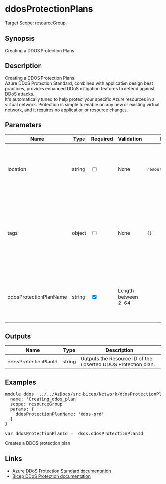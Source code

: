 # ddosProtectionPlans

Target Scope: resourceGroup

## Synopsis
Creating a DDOS Protection Plans

## Description
Creating a DDOS Protection Plans.<br>
Azure DDoS Protection Standard, combined with application design best practices, provides enhanced DDoS mitigation features to defend against DDoS attacks.<br>
It's automatically tuned to help protect your specific Azure resources in a virtual network. Protection is simple to enable on any new or existing virtual network, and it requires no application or resource changes.

## Parameters
| Name | Type | Required | Validation | Default value | Description |
| -- |  -- | -- | -- | -- | -- |
| location | string | <input type="checkbox"> | None | <pre>resourceGroup().location</pre> | Specifies the Azure location where the resource should be created. Defaults to the resourcegroup location. |
| tags | object | <input type="checkbox"> | None | <pre>{}</pre> | The tags to apply to this resource. This is an object with key/value pairs.<br>Example:<br>{<br>&nbsp;&nbsp;&nbsp;FirstTag: myvalue<br>&nbsp;&nbsp;&nbsp;SecondTag: another value<br>} |
| ddosProtectionPlanName | string | <input type="checkbox" checked> | Length between 2-64 | <pre></pre> | Specifies the name of the ddos protection plan. This can be suffixed with the environmentType parameter. Format: <ddosProtectionPlanName>-<environmentType>. |
## Outputs
| Name | Type | Description |
| -- |  -- | -- |
| ddosProtectionPlanId | string | Outputs the Resource ID of the upserted DDOS Protection plan. |
## Examples
<pre>
module ddos '../../AzDocs/src-bicep/Network/ddosProtectionPlans.bicep' = {
  name: 'Creating_ddos_plan'
  scope: resourceGroup
  params: {
    ddosProtectionPlanName: 'ddos-prd'
  }
}

var ddosProtectionPlanId =  ddos.ddosProtectionPlanId
</pre>
<p>Creates a DDOS protection plan</p>

## Links
- [Azure DDoS Protection Standard documentation](https://docs.microsoft.com/en-us/azure/ddos-protection/)<br>
- [Bicep DDoS Protection documentation](https://docs.microsoft.com/en-us/azure/templates/microsoft.network/ddosprotectionplans?pivots=deployment-language-bicep)


